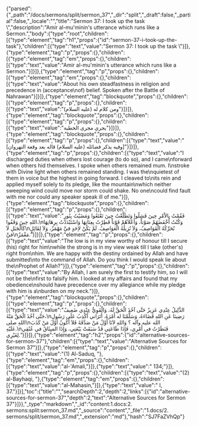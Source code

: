 {"parsed":{"_path":"/docs/sermons/split/sermon_37","_dir":"split","_draft":false,"_partial":false,"_locale":"","title":"Sermon 37:  I took up the task \\","description":"Amir al-mu'minin's utterance which runs like a Sermon.","body":{"type":"root","children":[{"type":"element","tag":"h1","props":{"id":"sermon-37-i-took-up-the-task"},"children":[{"type":"text","value":"Sermon 37:  I took up the task \\"}]},{"type":"element","tag":"p","props":{},"children":[{"type":"element","tag":"em","props":{},"children":[{"type":"text","value":"Amir al-mu'minin's utterance which runs like a Sermon."}]}]},{"type":"element","tag":"p","props":{},"children":[{"type":"element","tag":"em","props":{},"children":[{"type":"text","value":"About his own steadfastness in religion and precedence in (acceptance\nof) belief. Spoken after the Battle of Nahrawan"}]}]},{"type":"element","tag":"blockquote","props":{},"children":[{"type":"element","tag":"p","props":{},"children":[{"type":"text","value":"ومن كلام له (عليه السلام)"}]}]},{"type":"element","tag":"blockquote","props":{},"children":[{"type":"element","tag":"p","props":{},"children":[{"type":"text","value":"يجري مجرى الخطبة"}]}]},{"type":"element","tag":"blockquote","props":{},"children":[{"type":"element","tag":"p","props":{},"children":[{"type":"text","value":"[وفيه يذكر فضائله (عليه السلام) قاله بعد وقعة النهروان]"}]}]},{"type":"element","tag":"p","props":{},"children":[{"type":"text","value":"I discharged duties when others lost courage (to do so), and I came\nforward when others hid themselves. I spoke when others remained mum. I\nstroke with Divine light when others remained standing. I was the\nquietest of them in voice but the highest in going forward. I cleaved to\nits rein and applied myself solely to its pledge, like the mountain\nwhich neither sweeping wind could move nor storm could shake. No one\ncould find fault with me nor could any speaker speak ill of me."}]},{"type":"element","tag":"blockquote","props":{},"children":[{"type":"element","tag":"p","props":{},"children":[{"type":"text","value":"فَقُمْتُ بِالاْمْرِ حِينَ فَشِلُوا وَتَطَلَّعْتُ حِينَ تَعْتَعُوا وَمَضَيْتُ بِنُورِ اللهِ حِينَ وَقَفُوا،\nوَكُنْتُ أَخْفَضَهُمْ صَوْتاً، وَأَعْلاَهُمْ فَوْتاً فَطِرْتُ بِعِنَانِهَا وَاسْتَبْدَدْتُ بِرِهَانِهَا كَالْجَبَلِ لاَ\nتُحَرِّكُهُ الْقَوَاصِفُ، وَلاَ تُزِيلُهُ الْعَوَاصِفُ. لَمْ يَكُنْ لاِحَدٍ فيَّ مَهْمَزٌ، وَلاَ لِقَائِلٍ فيَّ\nمَغْمَزٌ."}]}]},{"type":"element","tag":"p","props":{},"children":[{"type":"text","value":"The low is in my view worthy of honour till I secure (his) right for him\nwhile the strong is in my view weak till I take (other's) right from\nhim. We are happy with the destiny ordained by Allah and have submitted\nto the command of Allah. Do you think I would speak lie about the\nProphet of Allah?"}]},{"type":"element","tag":"p","props":{},"children":[{"type":"text","value":"By Allah, I am surely the first to testify him, so I will not be the\nfirst to falsify him. I looked at my affairs and found that my obedience\nshould have precedence over my allegiance while my pledge with him is a\nburden on my neck."}]},{"type":"element","tag":"blockquote","props":{},"children":[{"type":"element","tag":"p","props":{},"children":[{"type":"text","value":"الذَّلِيلُ عِنْدِي عَزِيزٌ حَتَّى آخُذَ الْحَقَّ لَهُ، وَالْقَوِيُّ عِنْدِي ضَعِيفٌ حَتَّى آخُذَ الْحَقَّ مَنْهُ،\nرَضِينَا عَنِ اللهِ قَضَاءَهُ، وَسَلَّمْنَا له أَمْرَهُ. أَتَرَاني أَكْذِبُ عَلَى رَسُولِ اللهِ صلى\nالله عليه وآله ؟ وَاللهِ لاَنَا أَوَّلُ مَنْ صَدَّقَهُ فَلاَ أَكُونُ أَوَّلَ مَنْ كَذَبَ عَلَيْهِ.\nفَنَظَرْتُ في أَمْرِي، فَإِذَا طَاعَتِي قَدْ سَبَقَتْ بَيْعَتِي، وَإِذَا الميِثَاقُ في عُنُقِي لِغَيْرِي."}]}]},{"type":"element","tag":"h2","props":{"id":"alternative-sources-for-sermon-37"},"children":[{"type":"text","value":"Alternative Sources for Sermon 37"}]},{"type":"element","tag":"p","props":{},"children":[{"type":"text","value":"(1) Al-Saduq, "},{"type":"element","tag":"em","props":{},"children":[{"type":"text","value":"al-'Amali,"}]},{"type":"text","value":" 134;"}]},{"type":"element","tag":"p","props":{},"children":[{"type":"text","value":"(2) al-Bayhaqi, "},{"type":"element","tag":"em","props":{},"children":[{"type":"text","value":"al-Mahasin,"}]},{"type":"text","value":" I, 37."}]}],"toc":{"title":"","searchDepth":2,"depth":2,"links":[{"id":"alternative-sources-for-sermon-37","depth":2,"text":"Alternative Sources for Sermon 37"}]}},"_type":"markdown","_id":"content:1.docs:2. sermons:split:sermon_37.md","_source":"content","_file":"1.docs/2. sermons/split/sermon_37.md","_extension":"md"},"hash":"SJ7FaZVhQp"}